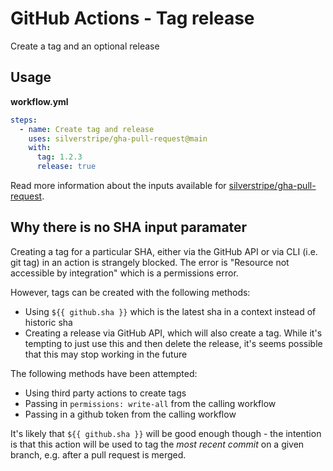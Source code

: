# GitHub Actions - Tag release

Create a tag and an optional release

## Usage

**workflow.yml**
```yml
steps:
  - name: Create tag and release
    uses: silverstripe/gha-pull-request@main
    with:
      tag: 1.2.3
      release: true
```

Read more information about the inputs available for [silverstripe/gha-pull-request](https://github.com/silverstripe/gha-pull-request).

## Why there is no SHA input paramater

Creating a tag for a particular SHA, either via the GitHub API or via CLI (i.e. git tag) in an action is strangely blocked. The error is "Resource not accessible by integration" which is a permissions error.

However, tags can be created with the following methods:
- Using `${{ github.sha }}` which is the latest sha in a context instead of historic sha
- Creating a release via GitHub API, which will also create a tag. While it's tempting to just use this and then delete the release, it's seems possible that this may stop working in the future

The following methods have been attempted:
- Using third party actions to create tags
- Passing in `permissions: write-all` from the calling workflow
- Passing in a github token from the calling workflow

It's likely that `${{ github.sha }}` will be good enough though - the intention is that this action will be used to tag the _most recent commit_ on a given branch, e.g. after a pull request is merged.
